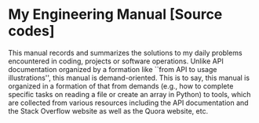# My Engineering Manual [Source codes]
This manual records and summarizes the solutions to my daily problems encountered in coding, projects or software operations. Unlike API documentation organized by a formation like ``from API to usage illustrations'', this manual is demand-oriented. This is to say, this manual is organized in a formation of that from demands (e.g., how to complete specific tasks on reading a file or create an array in Python) to tools, which are collected from various resources including the API documentation and the Stack Overflow website as well as the Quora website, etc.
